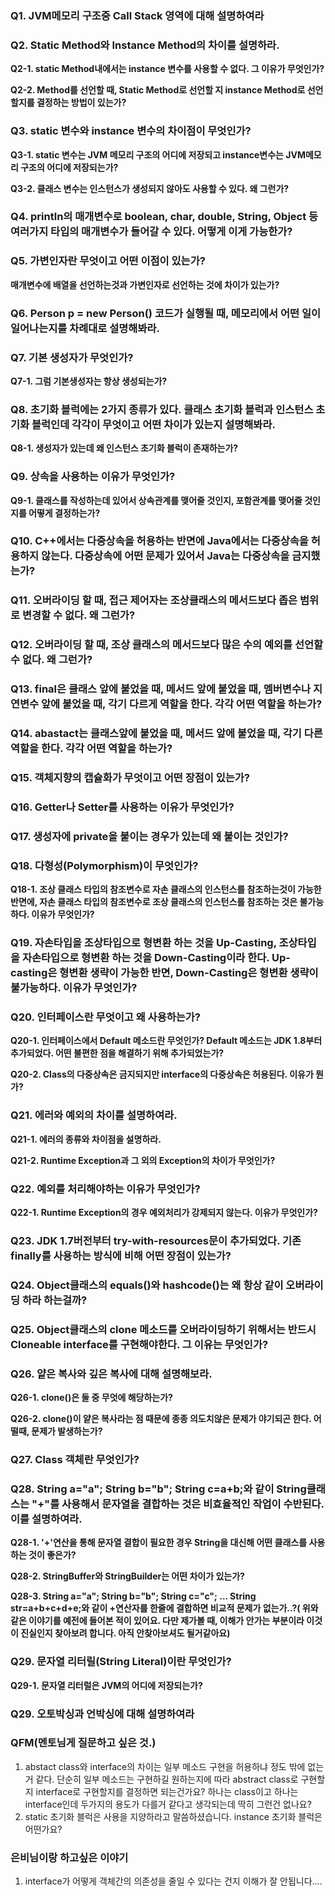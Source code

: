 ### Q1. JVM메모리 구조중 Call Stack 영역에 대해 설명하여라

### Q2. Static Method와 Instance Method의 차이를 설명하라.

**Q2-1. static Method내에서는 instance 변수를 사용할 수 없다. 그 이유가 무엇인가?**

**Q2-2. Method를 선언할 때, Static Method로 선언할 지 instance Method로 선언할지를 결정하는 방법이 있는가?**
    
### Q3. static 변수와 instance 변수의 차이점이 무엇인가?

**Q3-1. static 변수는 JVM 메모리 구조의 어디에 저장되고 instance변수는 JVM메모리 구조의 어디에 저장되는가?**

**Q3-2. 클래스 변수는 인스턴스가 생성되지 않아도 사용할 수 있다. 왜 그런가?**

### Q4. println의 매개변수로 boolean, char, double, String, Object 등 여러가지 타입의 매개변수가 들어갈 수 있다. 어떻게 이게 가능한가?

### Q5. 가변인자란 무엇이고 어떤 이점이 있는가?
**매개변수에 배열을 선언하는것과 가변인자로 선언하는 것에 차이가 있는가?**

### Q6. Person p = new Person() 코드가 실행될 때, 메모리에서 어떤 일이 일어나는지를 차례대로 설명해봐라.


### Q7. 기본 생성자가 무엇인가?

**Q7-1. 그럼 기본생성자는 항상 생성되는가?**

### Q8. 초기화 블럭에는 2가지 종류가 있다. 클래스 초기화 블럭과 인스턴스 초기화 블럭인데 각각이 무엇이고 어떤 차이가 있는지 설명해봐라.

**Q8-1. 생성자가 있는데 왜 인스턴스 초기화 블럭이 존재하는가?**

### Q9. 상속을 사용하는 이유가 무엇인가?

**Q9-1. 클래스를 작성하는데 있어서 상속관계를 맺어줄 것인지, 포함관계를 맺어줄 것인지를 어떻게 결정하는가?**

### Q10. C++에서는 다중상속을 허용하는 반면에 Java에서는 다중상속을 허용하지 않는다. 다중상속에 어떤 문제가 있어서 Java는 다중상속을 금지했는가?

### Q11. 오버라이딩 할 때, 접근 제어자는 조상클래스의 메서드보다 좁은 범위로 변경할 수 없다. 왜 그런가?

### Q12. 오버라이딩 할 때, 조상 클래스의 메서드보다 많은 수의 예외를 선언할 수 없다. 왜 그런가?

### Q13. final은 클래스 앞에 붙었을 때, 메서드 앞에 붙었을 때, 멤버변수나 지연변수 앞에 붙었을 때, 각기 다르게 역할을 한다. 각각 어떤 역할을 하는가?

### Q14. abastact는 클래스앞에 붙었을 때, 메서드 앞에 붙었을 때, 각기 다른 역할을 한다. 각각 어떤 역할을 하는가?

### Q15. 객체지향의 캡슐화가 무엇이고 어떤 장점이 있는가?

### Q16. Getter나 Setter를 사용하는 이유가 무엇인가?

### Q17. 생성자에 private을 붙이는 경우가 있는데 왜 붙이는 것인가?

### Q18. 다형성(Polymorphism)이 무엇인가?

**Q18-1. 조상 클래스 타입의 참조변수로 자손 클래스의 인스턴스를 참조하는것이 가능한 반면에, 자손 클래스 타입의 참조변수로 조상 클래스의 인스턴스를 참조하는 것은 불가능하다. 이유가 무엇인가?**

### Q19. 자손타입을 조상타입으로 형변환 하는 것을 Up-Casting, 조상타입을 자손타입으로 형변환 하는 것을 Down-Casting이라 한다. Up-casting은 형변환 생략이 가능한 반면, Down-Casting은 형변환 생략이 불가능하다. 이유가 무엇인가?

### Q20. 인터페이스란 무엇이고 왜 사용하는가?

**Q20-1. 인터페이스에서 Default 메소드란 무엇인가? Default 메소드는 JDK 1.8부터 추가되었다. 어떤 불편한 점을 해결하기 위해 추가되었는가?**

**Q20-2. Class의 다중상속은 금지되지만 interface의 다중상속은 허용된다. 이유가 뭔가?**

### Q21. 에러와 예외의 차이를 설명하여라.

**Q21-1. 에러의 종류와 차이점을 설명하라.**

**Q21-2. Runtime Exception과 그 외의 Exception의 차이가 무엇인가?**


### Q22. 예외를 처리해야하는 이유가 무엇인가?

**Q22-1. Runtime Exception의 경우 예외처리가 강제되지 않는다. 이유가 무엇인가?**

### Q23. JDK 1.7버전부터 try-with-resources문이 추가되었다. 기존 finally를 사용하는 방식에 비해 어떤 장점이 있는가?

### Q24. Object클래스의 equals()와 hashcode()는 왜 항상 같이 오버라이딩 하라 하는걸까?

### Q25. Object클래스의 clone 메소드를 오버라이딩하기 위해서는 반드시 Cloneable interface를 구현해야한다. 그 이유는 무엇인가?

### Q26. 얕은 복사와 깊은 복사에 대해 설명해보라.

**Q26-1. clone()은 둘 중 무엇에 해당하는가?**

**Q26-2. clone()이 얕은 복사라는 점 때문에 종종 의도치않은 문제가 야기되곤 한다. 어떨때, 문제가 발생하는가?**

### Q27. Class 객체란 무엇인가?

### Q28. String a="a"; String b="b"; String c=a+b;와 같이 String클래스는 "+"를 사용해서 문자열을 결합하는 것은 비효율적인 작업이 수반된다. 이를 설명하여라.

**Q28-1. '+'연산을 통해 문자열 결합이 필요한 경우 String을 대신해 어떤 클래스를 사용하는 것이 좋은가?**

**Q28-2. StringBuffer와 StringBuilder는 어떤 차이가 있는가?**

**Q28-3. String a="a"; String b="b"; String c="c"; ...
String str=a+b+c+d+e;와 같이 +연산자를 한줄에 결합하면 비교적 문제가 없는가..?( 위와 같은 이야기를 예전에 들어본 적이 있어요. 다만 제가볼 때, 이해가 안가는 부분이라 이것이 진실인지 찾아보려 합니다. 아직 안찾아보셔도 될거같아요)**

### Q29. 문자열 리터릴(String Literal)이란 무엇인가?

**Q29-1. 문자열 리터럴은 JVM의 어디에 저장되는가?**

### Q29. 오토박싱과 언박싱에 대해 설명하여라

### QFM(멘토님게 질문하고 싶은 것.)
1. abstact class와 interface의 차이는 일부 메소드 구현을 허용하냐 정도 밖에 없는거 같다. 단순히 일부 메소드는 구현하길 원하는지에 따라 abstract class로 구현할지 interface로 구현할지를 결정하면 되는건가요? 하나는 class이고 하나는 interface인데 두가지의 용도가 다를거 같다고 생각되는데 딱히 그런건 없나요?
2. static 초기화 블럭은 사용을 지양하라고 말씀하셨습니다. instance 초기화 블럭은 어떤가요?

### 은비님이랑 하고싶은 이야기
1. interface가 어떻게 객체간의 의존성을 줄일 수 있다는 건지 이해가 잘 안됩니다....